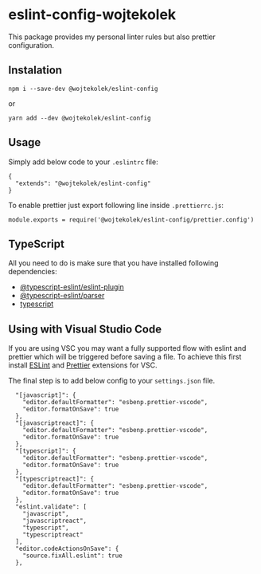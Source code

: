 # eslint-config-wojtekolek

This package provides my personal linter rules but also prettier configuration.

## Instalation

``
npm i --save-dev @wojtekolek/eslint-config
``

or 

``
yarn add --dev @wojtekolek/eslint-config
``

## Usage
Simply add below code to your `.eslintrc` file:

```
{
  "extends": "@wojtekolek/eslint-config"
}

```

To enable prettier just export following line inside `.prettierrc.js`:

```
module.exports = require('@wojtekolek/eslint-config/prettier.config')

```

## TypeScript
All you need to do is make sure that you have installed following dependencies:
- [@typescript-eslint/eslint-plugin](https://www.npmjs.com/package/@typescript-eslint/eslint-plugin)
- [@typescript-eslint/parser](https://www.npmjs.com/package/@typescript-eslint/parser)
- [typescript](https://www.npmjs.com/package/typescript)

## Using with Visual Studio Code
If you are using VSC you may want a fully supported flow with eslint and prettier which will be triggered before saving a file.
To achieve this first install [ESLint](https://marketplace.visualstudio.com/items?itemName=dbaeumer.vscode-eslint) and [Prettier](https://marketplace.visualstudio.com/items?itemName=esbenp.prettier-vscode) extensions for VSC. 

The final step is to add below config to your `settings.json` file.

```
  "[javascript]": {
    "editor.defaultFormatter": "esbenp.prettier-vscode",
    "editor.formatOnSave": true
  },
  "[javascriptreact]": {
    "editor.defaultFormatter": "esbenp.prettier-vscode",
    "editor.formatOnSave": true
  },
  "[typescript]": {
    "editor.defaultFormatter": "esbenp.prettier-vscode",
    "editor.formatOnSave": true
  },
  "[typescriptreact]": {
    "editor.defaultFormatter": "esbenp.prettier-vscode",
    "editor.formatOnSave": true
  },
  "eslint.validate": [
    "javascript",
    "javascriptreact",
    "typescript",
    "typescriptreact"
  ],
  "editor.codeActionsOnSave": {
    "source.fixAll.eslint": true
  },
```
